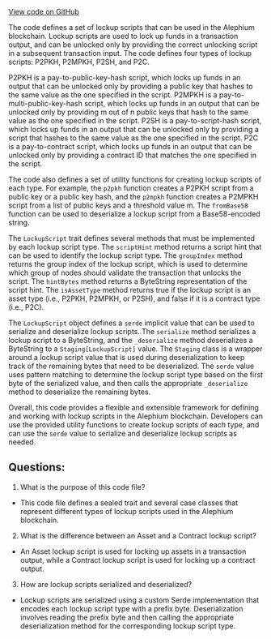 [View code on GitHub](https://github.com/oxygenium/oxygenium/protocol/src/main/scala/org/oxygenium/protocol/vm/LockupScript.scala)

The code defines a set of lockup scripts that can be used in the Alephium blockchain. Lockup scripts are used to lock up funds in a transaction output, and can be unlocked only by providing the correct unlocking script in a subsequent transaction input. The code defines four types of lockup scripts: P2PKH, P2MPKH, P2SH, and P2C.

P2PKH is a pay-to-public-key-hash script, which locks up funds in an output that can be unlocked only by providing a public key that hashes to the same value as the one specified in the script. P2MPKH is a pay-to-multi-public-key-hash script, which locks up funds in an output that can be unlocked only by providing m out of n public keys that hash to the same value as the one specified in the script. P2SH is a pay-to-script-hash script, which locks up funds in an output that can be unlocked only by providing a script that hashes to the same value as the one specified in the script. P2C is a pay-to-contract script, which locks up funds in an output that can be unlocked only by providing a contract ID that matches the one specified in the script.

The code also defines a set of utility functions for creating lockup scripts of each type. For example, the `p2pkh` function creates a P2PKH script from a public key or a public key hash, and the `p2mpkh` function creates a P2MPKH script from a list of public keys and a threshold value m. The `fromBase58` function can be used to deserialize a lockup script from a Base58-encoded string.

The `LockupScript` trait defines several methods that must be implemented by each lockup script type. The `scriptHint` method returns a script hint that can be used to identify the lockup script type. The `groupIndex` method returns the group index of the lockup script, which is used to determine which group of nodes should validate the transaction that unlocks the script. The `hintBytes` method returns a ByteString representation of the script hint. The `isAssetType` method returns true if the lockup script is an asset type (i.e., P2PKH, P2MPKH, or P2SH), and false if it is a contract type (i.e., P2C).

The `LockupScript` object defines a `serde` implicit value that can be used to serialize and deserialize lockup scripts. The `serialize` method serializes a lockup script to a ByteString, and the `_deserialize` method deserializes a ByteString to a `Staging[LockupScript]` value. The `Staging` class is a wrapper around a lockup script value that is used during deserialization to keep track of the remaining bytes that need to be deserialized. The `serde` value uses pattern matching to determine the lockup script type based on the first byte of the serialized value, and then calls the appropriate `_deserialize` method to deserialize the remaining bytes.

Overall, this code provides a flexible and extensible framework for defining and working with lockup scripts in the Alephium blockchain. Developers can use the provided utility functions to create lockup scripts of each type, and can use the `serde` value to serialize and deserialize lockup scripts as needed.
## Questions: 
 1. What is the purpose of this code file?
- This code file defines a sealed trait and several case classes that represent different types of lockup scripts used in the Alephium blockchain.

2. What is the difference between an Asset and a Contract lockup script?
- An Asset lockup script is used for locking up assets in a transaction output, while a Contract lockup script is used for locking up a contract output.

3. How are lockup scripts serialized and deserialized?
- Lockup scripts are serialized using a custom Serde implementation that encodes each lockup script type with a prefix byte. Deserialization involves reading the prefix byte and then calling the appropriate deserialization method for the corresponding lockup script type.